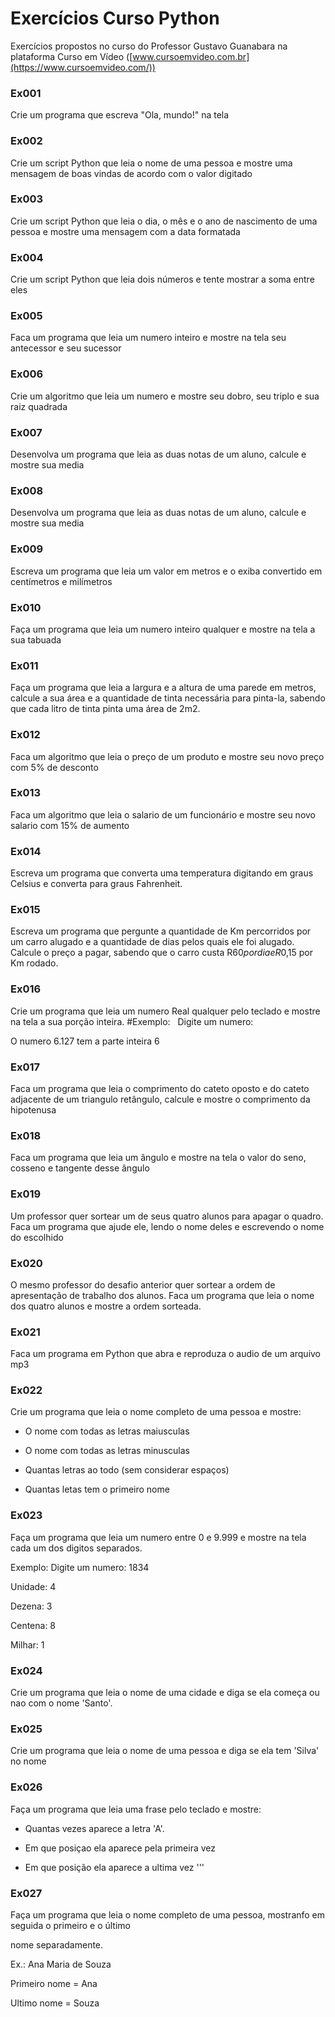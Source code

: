 # Exercícios Curso Python
 Exercícios propostos no curso do Professor Gustavo Guanabara na plataforma Curso em Vídeo ([www.cursoemvideo.com.br](https://www.cursoemvideo.com/)) 

### Ex001

Crie um programa que escreva "Ola, mundo!" na tela

### Ex002

Crie um script Python que leia o nome de uma pessoa e mostre uma mensagem de boas vindas de acordo com o valor digitado

### Ex003

Crie um script Python que leia o dia, o mês e o ano de nascimento de uma pessoa e mostre uma mensagem com a data formatada

### Ex004

Crie um script Python que leia dois números e tente mostrar a soma entre eles

### Ex005

Faca um programa que leia um numero inteiro e mostre na tela seu antecessor e seu sucessor

### Ex006

Crie um algoritmo que leia um numero e mostre seu dobro, seu triplo e sua raiz quadrada

### Ex007

Desenvolva um programa que leia as duas notas de um aluno, calcule e mostre sua media

### Ex008

Desenvolva um programa que leia as duas notas de um aluno, calcule e mostre sua media

### Ex009

Escreva um programa que leia um valor em metros e o exiba convertido em centímetros e milímetros

### Ex010

Faça um programa que leia um numero inteiro qualquer e mostre na tela a sua tabuada

### Ex011

Faça um programa que leia a largura e a altura de uma parede em metros, calcule a sua área e a quantidade de tinta necessária para pinta-la, sabendo que cada litro de tinta pinta uma área de 2m2.

### Ex012

Faca um algoritmo que leia o preço de um produto e mostre seu novo preço com 5% de desconto

### Ex013

Faca um algoritmo que leia o salario de um funcionário e mostre seu novo salario com 15% de aumento

### Ex014

Escreva um programa que converta uma temperatura digitando em graus Celsius e converta para graus Fahrenheit.

### Ex015

Escreva um programa que pergunte a quantidade de Km percorridos por um carro alugado e a quantidade de dias pelos quais ele foi alugado. Calcule o preço a pagar, sabendo que o carro custa R$60 por dia e R$0,15 por Km rodado.

### Ex016

Crie um programa que leia um numero Real qualquer pelo teclado e mostre na tela a sua porção inteira. #Exemplo:   Digite um numero: 

O numero 6.127 tem a parte inteira 6

### Ex017

Faca um programa que leia o comprimento do cateto oposto e do cateto adjacente de um triangulo retângulo, calcule e mostre o comprimento da hipotenusa

### Ex018

Faca um programa que leia um ângulo e mostre na tela o valor do seno, cosseno e tangente desse ângulo

### Ex019

Um professor quer sortear um de seus quatro alunos para apagar o quadro. Faca um programa que ajude ele, lendo o nome deles e escrevendo o nome do escolhido

### Ex020

O mesmo professor do desafio anterior quer sortear a ordem de apresentação de trabalho dos alunos. Faca um programa que leia o nome dos quatro alunos e mostre a ordem sorteada.

### Ex021

Faca um programa em Python que abra e reproduza o audio de um arquivo mp3

### Ex022

Crie um programa que leia o nome completo de uma pessoa e mostre:

- O nome com todas as letras maiusculas

- O nome com todas as letras minusculas

- Quantas letras ao todo (sem considerar espaços)

- Quantas letas tem o primeiro nome

### Ex023

Faça um programa que leia um numero entre 0 e 9.999 e mostre na tela cada um dos digitos separados.

Exemplo: Digite um numero: 1834

Unidade: 4

Dezena: 3

Centena: 8

Milhar: 1

### Ex024

Crie um programa que leia o nome de uma cidade e diga se ela começa ou nao com o nome 'Santo'.

### Ex025

Crie um programa que leia o nome de uma pessoa e diga se ela tem 'Silva' no nome

### Ex026

Faça um programa que leia uma frase pelo teclado e mostre:

- Quantas vezes aparece a letra 'A'.

- Em que posiçao ela aparece pela primeira vez

- Em que posição ela aparece a ultima vez '''

### Ex027

Faça um programa que leia o nome completo de uma pessoa, mostranfo em seguida o primeiro e o último

nome separadamente. 

Ex.: Ana Maria de Souza

Primeiro nome = Ana

Ultimo nome = Souza
